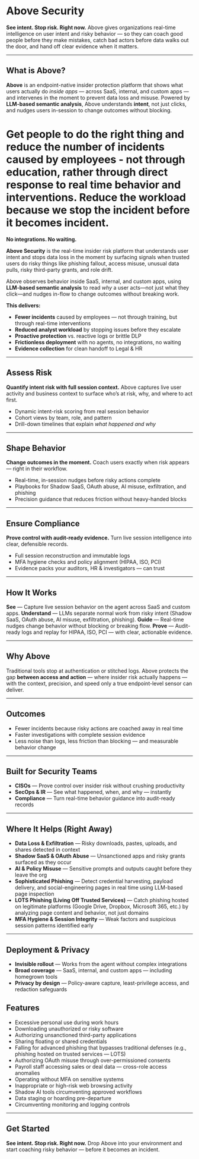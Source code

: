 # Above Security

**See intent. Stop risk. Right now.**
Above gives organizations real-time intelligence on user intent and risky behavior — so they can coach good people before they make mistakes, catch bad actors before data walks out the door, and hand off clear evidence when it matters.

---

## What is Above?

**Above** is an endpoint-native insider protection platform that shows what users actually do *inside apps* — across SaaS, internal, and custom apps — and intervenes in the moment to prevent data loss and misuse. Powered by **LLM-based semantic analysis**, Above understands **intent**, not just clicks, and nudges users in-session to change outcomes without blocking.

# Get people to do the right thing and reduce the number of incidents caused by employees - not through education, rather through direct response to real time behavior and interventions. Reduce the workload because we stop the incident before it becomes incident.

**No integrations. No waiting.**

**Above Security** is the real-time insider risk platform that understands user intent and stops data loss in the moment by surfacing signals when trusted users do risky things like phishing fallout, access misuse, unusual data pulls, risky third-party grants, and role drift.

Above observes behavior inside SaaS, internal, and custom apps, using **LLM-based semantic analysis** to read *why* a user acts—not just what they click—and nudges in-flow to change outcomes without breaking work.

**This delivers:**

* **Fewer incidents** caused by employees — not through training, but through real-time interventions
* **Reduced analyst workload** by stopping issues before they escalate
* **Proactive protection** vs. reactive logs or brittle DLP
* **Frictionless deployment** with no agents, no integrations, no waiting
* **Evidence collection** for clean handoff to Legal & HR

---

## Assess Risk

**Quantify intent risk with full session context.**
Above captures live user activity and business context to surface who’s at risk, why, and where to act first.

* Dynamic intent-risk scoring from real session behavior
* Cohort views by team, role, and pattern
* Drill-down timelines that explain *what happened and why*

---

## Shape Behavior

**Change outcomes in the moment.**
Coach users exactly when risk appears — right in their workflow.

* Real-time, in-session nudges before risky actions complete
* Playbooks for Shadow SaaS, OAuth abuse, AI misuse, exfiltration, and phishing
* Precision guidance that reduces friction without heavy-handed blocks

---

## Ensure Compliance

**Prove control with audit-ready evidence.**
Turn live session intelligence into clear, defensible records.

* Full session reconstruction and immutable logs
* MFA hygiene checks and policy alignment (HIPAA, ISO, PCI)
* Evidence packs your auditors, HR & investigators — can trust

---

## How It Works

**See** — Capture live session behavior on the agent across SaaS and custom apps.
**Understand** — LLMs separate normal work from risky intent (Shadow SaaS, OAuth abuse, AI misuse, exfiltration, phishing).
**Guide** — Real-time nudges change behavior without blocking or breaking flow.
**Prove** — Audit-ready logs and replay for HIPAA, ISO, PCI — with clear, actionable evidence.

---

## Why Above

Traditional tools stop at authentication or stitched logs. Above protects the gap **between access and action** — where insider risk actually happens — with the context, precision, and speed only a true endpoint-level sensor can deliver.

---

## Outcomes

* Fewer incidents because risky actions are coached away in real time
* Faster investigations with complete session evidence
* Less noise than logs, less friction than blocking — and measurable behavior change

---

## Built for Security Teams

* **CISOs** — Prove control over insider risk without crushing productivity
* **SecOps & IR** — See what happened, when, and why — instantly
* **Compliance** — Turn real-time behavior guidance into audit-ready records

---

## Where It Helps (Right Away)

* **Data Loss & Exfiltration** — Risky downloads, pastes, uploads, and shares detected in context
* **Shadow SaaS & OAuth Abuse** — Unsanctioned apps and risky grants surfaced as they occur
* **AI & Policy Misuse** — Sensitive prompts and outputs caught before they leave the org
* **Sophisticated Phishing** — Detect credential harvesting, payload delivery, and social-engineering pages in real time using LLM-based page inspection
* **LOTS Phishing (Living Off Trusted Services)** — Catch phishing hosted on legitimate platforms (Google Drive, Dropbox, Microsoft 365, etc.) by analyzing page content and behavior, not just domains
* **MFA Hygiene & Session Integrity** — Weak factors and suspicious session patterns identified early

---

## Deployment & Privacy

* **Invisible rollout** — Works from the agent without complex integrations
* **Broad coverage** — SaaS, internal, and custom apps — including homegrown tools
* **Privacy by design** — Policy-aware capture, least-privilege access, and redaction safeguards

## Features

- Excessive personal use during work hours
- Downloading unauthorized or risky software
- Authorizing unsanctioned third-party applications
- Sharing floating or shared credentials
- Falling for advanced phishing that bypasses traditional defenses (e.g., phishing hosted on trusted services — LOTS)
- Authorizing OAuth misuse through over-permissioned consents
- Payroll staff accessing sales or deal data — cross-role access anomalies
- Operating without MFA on sensitive systems
- Inappropriate or high-risk web browsing activity
- Shadow AI tools circumventing approved workflows
- Data staging or hoarding pre-departure
- Circumventing monitoring and logging controls

---

## Get Started

**See intent. Stop risk. Right now.**
Drop Above into your environment and start coaching risky behavior — before it becomes an incident.